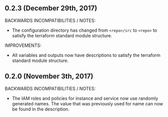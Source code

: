 ## 0.2.3 (December 29th, 2017)

BACKWARDS INCOMPATIBILITIES / NOTES:

* The configuration directory has changed from `<repo>/src` to `<repo>` to
  satisfy the terraform standard module structure.
  
IMPROVEMENTS:

* All variables and outputs now have descriptions to satisfy the terraform
  standard module structure. 

## 0.2.0 (November 3th, 2017) 

BACKWARDS INCOMPATIBILITIES / NOTES:

* The IAM roles and policies for instance and service now use randomly 
  generated names. The value that was previously used for name can now be found 
  in the description.